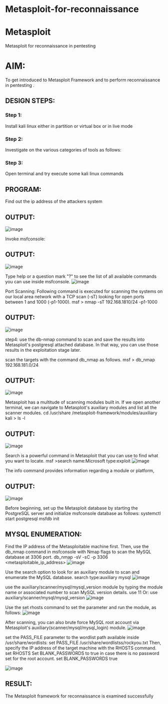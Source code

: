 # Metasploit-for-reconnaissance
# Metasploit
Metasploit for reconnaissance in pentesting

# AIM:

To get introduced to Metasploit Framework and to  perform reconnaissance  in pentesting .

## DESIGN STEPS:

### Step 1:

Install kali linux either in partition or virtual box or in live mode

### Step 2:

Investigate on the various categories of tools as follows:

### Step 3:

Open terminal and try execute some kali linux commands

## PROGRAM:
Find out the ip address of the attackers system

## OUTPUT:
![image](https://github.com/NAVEENMATHIVANAN/Metasploit-for-reconnaissance/assets/119394582/f013e0e5-2b31-4350-8e94-88cd32049e31)


Invoke msfconsole:

## OUTPUT:
![image](https://github.com/NAVEENMATHIVANAN/Metasploit-for-reconnaissance/assets/119394582/f079cb1a-2c6b-4175-b142-80b71389a7ae)


Type help or a question mark "?" to see the list of all available commands you can use inside msfconsole.
![image](https://github.com/NAVEENMATHIVANAN/Metasploit-for-reconnaissance/assets/119394582/28f1ed04-1b03-4a73-8598-18e239fdef17)


Port Scanning: Following command is executed for scanning the systems on our local area network with a TCP scan (-sT) looking for open ports between 1 and 1000 (-p1-1000). msf > nmap -sT 192.168.1810/24 -p1-1000

## OUTPUT:
![image](https://github.com/NAVEENMATHIVANAN/Metasploit-for-reconnaissance/assets/119394582/5ca23776-908f-4133-956b-da9dca54331f)


step4: use the db-nmap command to scan and save the results into Metasploit's postgresql attached database. In that way, you can use those results in the exploitation stage later.

scan the targets with the command db_nmap as follows. msf > db_nmap 192.168.181.0/24

## OUTPUT:
![image](https://github.com/NAVEENMATHIVANAN/Metasploit-for-reconnaissance/assets/119394582/a74274cd-f6fa-4631-b1df-df16908e329f)


Metasploit has a multitude of scanning modules built in. If we open another terminal, we can navigate to Metasploit's auxiliary modules and list all the scanner modules. cd /usr/share /metasploit-framework/modules/auxiliary kali > ls -l

## OUTPUT:
![image](https://github.com/NAVEENMATHIVANAN/Metasploit-for-reconnaissance/assets/119394582/a0f820d6-3656-4d10-b1a5-73054ec489a5)

Search is a powerful command in Metasploit that you can use to find what you want to locate. msf >search name:Microsoft type:exploit
![image](https://github.com/NAVEENMATHIVANAN/Metasploit-for-reconnaissance/assets/119394582/0f8b7a3b-5ff8-4e07-9888-474f2bf333e8)


The info command provides information regarding a module or platform,

## OUTPUT:
![image](https://github.com/NAVEENMATHIVANAN/Metasploit-for-reconnaissance/assets/119394582/1b9914b3-b9a5-4052-8614-443741ead9dd)

Before beginning, set up the Metasploit database by starting the PostgreSQL server and initialize msfconsole database as follows: systemctl start postgresql msfdb init

## MYSQL ENUMERATION:

Find the IP address of the Metasploitable machine first. Then, use the db_nmap command in msfconsole with Nmap flags to scan the MySQL database at 3306 port. db_nmap -sV -sC -p 3306 <metasploitable_ip_address>
![image](https://github.com/NAVEENMATHIVANAN/Metasploit-for-reconnaissance/assets/119394582/97ec051f-b3ab-4807-980e-3f0abd824f05)

Use the search option to look for an auxiliary module to scan and enumerate the MySQL database. search type:auxiliary mysql
![image](https://github.com/NAVEENMATHIVANAN/Metasploit-for-reconnaissance/assets/119394582/6c7a087a-2a87-4220-a101-1203449d47eb)

use the auxiliary/scanner/mysql/mysql_version module by typing the module name or associated number to scan MySQL version details. use 11 Or: use auxiliary/scanner/mysql/mysql_version
![image](https://github.com/NAVEENMATHIVANAN/Metasploit-for-reconnaissance/assets/119394582/8cceab5c-dfce-4976-939b-3260d1e8a25c)

Use the set rhosts command to set the parameter and run the module, as follows:
![image](https://github.com/NAVEENMATHIVANAN/Metasploit-for-reconnaissance/assets/119394582/c8bdb739-c290-4812-b884-1cd50e831a2f)

After scanning, you can also brute force MySQL root account via Metasploit's auxiliary(scanner/mysql/mysql_login) module.
![image](https://github.com/NAVEENMATHIVANAN/Metasploit-for-reconnaissance/assets/119394582/8c110344-5eeb-4a65-9f20-f728331dfd50)

set the PASS_FILE parameter to the wordlist path available inside /usr/share/wordlists: set PASS_FILE /usr/share/wordlistss/rockyou.txt Then, specify the IP address of the target machine with the RHOSTS command. set RHOSTS Set BLANK_PASSWORDS to true in case there is no password set for the root account. set BLANK_PASSWORDS true

![image](https://github.com/NAVEENMATHIVANAN/Metasploit-for-reconnaissance/assets/119394582/a048ba6a-1a49-4253-8f11-183a3f827fb1)

## RESULT:
The Metasploit framework for reconnaissance is  examined successfully
